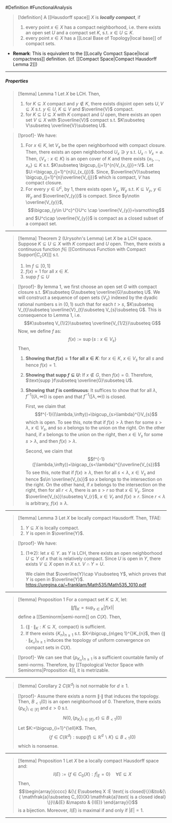 #Definition #FunctionalAnalysis 
> [!definition]
> A [[Hausdorff space]] $X$ is ***locally compact***, if 
> 1. every point $x\in X$ has a compact neighborhood, i.e. there exists an open set $U$ and a compact set $K$, s.t. $x\in U\subseteq K$.
> 2. every point $x\in X$ has a [[Local Base of Topology|local base]] of compact sets.
- **Remark**: This is equivalent to the [[Locally Compact Space|local compactness]] definition. (cf. [[Compact Space|Compact Hausdorff Lemma 2]])
---
##### Properties
> [!lemma] Lemma 1
> Let $X$ be LCH. Then, 
> 1. for $K\subseteq X$ compact and $y\notin K$, there exists disjoint open sets $U,V\subseteq X$ s.t. $y\in U$, $K\subseteq V$ and $\overline{V}$ compact.
> 2. for $K\subseteq U\subseteq X$ with $K$ compact and $U$ open, there exists an open set $V\subseteq X$ with $\overline{V}$ compact s.t. $K\subseteq V\subseteq \overline{V}\subseteq U$.

> [!proof]-
> We have:
> 1. For $x\in K$, let $V_{x}$ be the open neighborhood with compact closure. Then, there exists an open neighborhood $U_{x}\ni y$ s.t. $U_{x}\cap V_{x}=\varnothing$. Then, $\{ V_{x}: x\in K \}$ is an open cover of $K$ and there exists $\{ x_{1},\dots,x_{n} \}\subseteq K$ s.t. $K\subseteq \bigcup_{j=1}^{n}V_{x_{j}}=:V$. Let $U:=\bigcap_{j=1}^{n}U_{x_{j}}$. Since, $\overline{V}\subseteq \bigcup_{j=1}^{n}\overline{V_{j}}$ which is compact, $V$ has compact closure.
> 2. For every $y\in U^c$, by 1, there exists open $V_{y}$, $W_{y}$ s.t. $K\subseteq V_{y}$, $y\in W_{y}$ and $\overline{V_{y}}$ is compact. Since $y\notin \overline{V_{y}}$, $$\bigcap_{y\in U^c}^{}U^c \cap \overline{V_{y}}=\varnothing$$and $U^c\cap \overline{V_{y}}$ is compact as a closed subset of a compact set. 
---
> [!lemma] Theorem 2 (Urysohn's Lemma)
> Let $X$ be a LCH space. Suppose $K\subseteq U\subseteq X$ with $K$ compact and $U$ open. Then, there exists a continuous function $f\in$ [[Continuous Function with Compact Support|$C_{c}(X)$]] s.t. 
> 1. $\text{Im }f\subseteq[0,1]$
> 2. $f(x)=1$ for all $x\in K$.
> 3. $\text{supp }f\subseteq U$

> [!proof]-
> By lemma 1, we first choose an open set $G$ with compact closure s.t. $K\subseteq G\subseteq \overline{G}\subseteq U$. We will construct a sequence of open sets $\{ V_{s} \}$ indexed by the dyadic rational numbers s in $(0,1)$ such that for each $t>s$,  $K\subseteq V_{t}\subseteq \overline{V}_{t}\subseteq V_{s}\subseteq G$. This is consequence to Lemma 1, i.e. $$K\subseteq V_{1/2}\subseteq \overline{V_{1/2}}\subseteq G$$Now, we define $f$ as: $$f(x):=\sup\{ s: x\in V_{s} \}$$Then, 
> 1. **Showing that $f(x)=1$ for all $x\in K$**:
>    for $x\in K$, $x\in V_{s}$ for all $s$ and hence $f(x)=1$.
> 1. **Showing that $\text{supp }f\subseteq U$:**
>    If $x\notin G$, then $f(x)=0$. Therefore, $\text{supp }f\subseteq \overline{G}\subseteq U$. 
> 2. **Showing that $f$ is continuous**:
>    It suffices to show that for all $\lambda$, $f^{-1}((\lambda,\infty))$ is open and that $f^{-1}([\lambda,\infty))$ is closed.
>    
>    First, we claim that $$f^{-1}((\lambda,\infty))=\bigcup_{s>\lambda}^{}V_{s}$$ which is open. To see this, note that if $f(x)>\lambda$ then for some $s>\lambda$, $x\in V_{s}$, and so $x$ belongs to the union on the right. On the other hand, if $x$ belongs to the union on the right, then $x\in V_{s}$ for some $s>\lambda$, and then $f(x)>\lambda$. 
>    
>    Second, we claim that $$f^{-1}([\lambda,\infty))=\bigcap_{s<\lambda}^{}\overline{V_{s}}$$To see this, note that if $f(x)\geq\lambda$, then for all $s<\lambda$, $x\in V_{s}$ and hence $s\in \overline{V_{s}}$  so $x$ belongs to the intersection on the right. On the other hand, if $x$ belongs to the intersection on the right, then for all $r<\lambda$, there is an $s>r$ so that $x\in V_{s}$. Since $\overline{V_{s}}\subseteq V_{r}$, $x\in V_{r}$ and $f(x)\geq r$. Since $r<\lambda$ is arbitrary, $f(x)\geq\lambda$.
---
> [!lemma] Lemma 3
> Let $X$ be locally compact Hausdorff. Then, TFAE:
> 1. $Y\subseteq X$ is locally compact.
> 2. $Y$ is open in $\overline{Y}$.

> [!proof]-
> We have:
> 1. (1=>2): let $x\in Y$. as $Y$ is LCH, there exists an open neighborhood $U\subseteq Y$ of $x$ that is relatively compact. Since $U$ is open in $Y$, there exists $V\subseteq X$ open in $X$ s.t. $V\cap Y=U$. 
>    
>    We claim that $\overline{Y}\cap V\subseteq Y$, which proves that $Y$ is open in $\overline{Y}$. https://uregina.ca/~franklam/Math535/Math535_1010.pdf
>

---
> [!lemma] Proposition 1
> For a compact set $K\subseteq X$, let: $$\|f\|_{K}=\sup_{x\in K}\left| f(x) \right| $$define a [[Seminorm|semi-norm]] on $C(X)$. Then, 
> 1. $\{ \|\cdot\|_{K}:K\subseteq X,\text{ compact} \}$ is sufficient. 
> 2. If there exists $\{ K_{n} \}_{n\geq 1}$ s.t. $X=\bigcup_{n\geq 1}^{}K_{n}$,  then $\{  \|\cdot\|_{K_{n}}\}_{n\geq 1}$ induces the topology of uniform convergence on compact sets in $C(X)$.

> [!proof]-
> We can see that $\{ p_{K_{n}} \}_{n\geq 1}$ is a sufficient countable family of semi-norms. Therefore, by [[Topological Vector Space with Seminorms|Proposition 4]], it is metrizable.
---
> [!lemma] Corollary 2
> $C(\mathbb{R}^d)$ is not normable for $d\geq 1$.

> [!proof]-
> Assume there exists a norm $\|\cdot\|$ that induces the topology. Then, $B_{<1}(0)$ is an open neighborhood of $0$. Therefore, there exists $\{ p_{K_{i}} \}_{i\in[\ell]}$ and $\varepsilon>0$ s.t. $$N(0,\{ p_{K_{i}} \}_{i\in[\ell]},\varepsilon)\subseteq B_{<1}(0)$$Let $K:=\bigcup_{i=1}^{\ell}K$. Then, $$\{ f\in C(\mathbb{R}^d):\text{supp}(f)\subseteq \mathbb{R}^d \backslash K \}\subseteq B_{<1}(0)$$which is nonsense.
---
> [!lemma] Proposition 1
> Let $X$ be a locally compact Hausdorff space and: $$I(E):=\{ f\in C_{0}(X):f|_{E}=0 \}\quad \forall E\subseteq X$$Then, $$\begin{array}{cccc} &{\{ E\subseteq X :E \text{ is closed}\}}&\to&{\{ \mathfrak{a}\subseteq C_{0}(X):\mathfrak{a}\text{ is a closed ideal} \}}\\&{E} &\mapsto & {I(E)} \end{array}{}$$is a bijection. Moreover, $I(E)$ is maximal if and only if $\left| E \right|=1$.
---
